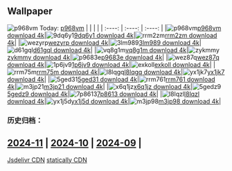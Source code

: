 ## Wallpaper
![p968vm](https://w.wallhaven.cc/full/p9/wallhaven-p968vm.png) Today: [p968vm](https://th.wallhaven.cc/small/p9/p968vm.jpg)
|      |      |      |
| :----: | :----: | :----: |
|![p968vm](https://th.wallhaven.cc/small/p9/p968vm.jpg)[p968vm download 4k](https://wallhaven.cc/w/p968vm)|![9dq6y1](https://th.wallhaven.cc/small/9d/9dq6y1.jpg)[9dq6y1 download 4k](https://wallhaven.cc/w/9dq6y1)|![rrm2zm](https://th.wallhaven.cc/small/rr/rrm2zm.jpg)[rrm2zm download 4k](https://wallhaven.cc/w/rrm2zm)|
|![wezyrp](https://th.wallhaven.cc/small/we/wezyrp.jpg)[wezyrp download 4k](https://wallhaven.cc/w/wezyrp)|![3lm989](https://th.wallhaven.cc/small/3l/3lm989.jpg)[3lm989 download 4k](https://wallhaven.cc/w/3lm989)|![d61gql](https://th.wallhaven.cc/small/d6/d61gql.jpg)[d61gql download 4k](https://wallhaven.cc/w/d61gql)|
|![vq8g1m](https://th.wallhaven.cc/small/vq/vq8g1m.jpg)[vq8g1m download 4k](https://wallhaven.cc/w/vq8g1m)|![zykmmy](https://th.wallhaven.cc/small/zy/zykmmy.jpg)[zykmmy download 4k](https://wallhaven.cc/w/zykmmy)|![p9683e](https://th.wallhaven.cc/small/p9/p9683e.jpg)[p9683e download 4k](https://wallhaven.cc/w/p9683e)|
|![wez87q](https://th.wallhaven.cc/small/we/wez87q.jpg)[wez87q download 4k](https://wallhaven.cc/w/wez87q)|![1p6jv9](https://th.wallhaven.cc/small/1p/1p6jv9.jpg)[1p6jv9 download 4k](https://wallhaven.cc/w/1p6jv9)|![exkoll](https://th.wallhaven.cc/small/ex/exkoll.jpg)[exkoll download 4k](https://wallhaven.cc/w/exkoll)|
|![rrm75m](https://th.wallhaven.cc/small/rr/rrm75m.jpg)[rrm75m download 4k](https://wallhaven.cc/w/rrm75m)|![l8lqgq](https://th.wallhaven.cc/small/l8/l8lqgq.jpg)[l8lqgq download 4k](https://wallhaven.cc/w/l8lqgq)|![yx1jk7](https://th.wallhaven.cc/small/yx/yx1jk7.jpg)[yx1jk7 download 4k](https://wallhaven.cc/w/yx1jk7)|
|![5ged31](https://th.wallhaven.cc/small/5g/5ged31.jpg)[5ged31 download 4k](https://wallhaven.cc/w/5ged31)|![rrm761](https://th.wallhaven.cc/small/rr/rrm761.jpg)[rrm761 download 4k](https://wallhaven.cc/w/rrm761)|![m3jp21](https://th.wallhaven.cc/small/m3/m3jp21.jpg)[m3jp21 download 4k](https://wallhaven.cc/w/m3jp21)|
|![x6q1jz](https://th.wallhaven.cc/small/x6/x6q1jz.jpg)[x6q1jz download 4k](https://wallhaven.cc/w/x6q1jz)|![5gedz9](https://th.wallhaven.cc/small/5g/5gedz9.jpg)[5gedz9 download 4k](https://wallhaven.cc/w/5gedz9)|![7p8613](https://th.wallhaven.cc/small/7p/7p8613.jpg)[7p8613 download 4k](https://wallhaven.cc/w/7p8613)|
|![l8lqzl](https://th.wallhaven.cc/small/l8/l8lqzl.jpg)[l8lqzl download 4k](https://wallhaven.cc/w/l8lqzl)|![yx1j5d](https://th.wallhaven.cc/small/yx/yx1j5d.jpg)[yx1j5d download 4k](https://wallhaven.cc/w/yx1j5d)|![m3jp98](https://th.wallhaven.cc/small/m3/m3jp98.jpg)[m3jp98 download 4k](https://wallhaven.cc/w/m3jp98)|

### 历史归档：
[2024-11](https://github.com/april-projects/april-wallpaper/tree/main/picture/2024-11/) | [2024-10](https://github.com/april-projects/april-wallpaper/tree/main/picture/2024-10/) | [2024-09](https://github.com/april-projects/april-wallpaper/tree/main/picture/2024-09/) | 
---
[Jsdelivr CDN](https://cdn.jsdelivr.net/gh/april-projects/april-wallpaper/api.json)
[statically CDN](https://cdn.statically.io/gh/april-projects/april-wallpaper/main/api.json)